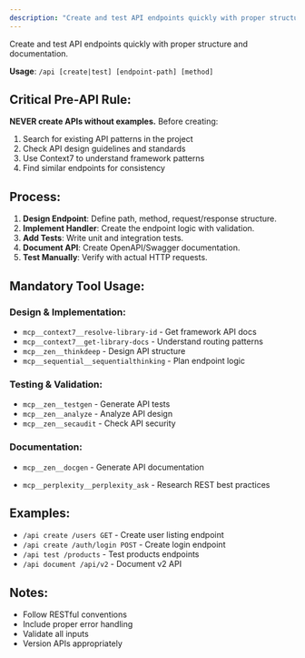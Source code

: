 ```yaml
---
description: "Create and test API endpoints quickly with proper structure and documentation."
---
```


Create and test API endpoints quickly with proper structure and documentation.

**Usage**: `/api [create|test] [endpoint-path] [method]`

## Critical Pre-API Rule:
**NEVER create APIs without examples.** Before creating:
1. Search for existing API patterns in the project
2. Check API design guidelines and standards
3. Use Context7 to understand framework patterns
4. Find similar endpoints for consistency

## Process:
1. **Design Endpoint**: Define path, method, request/response structure.
2. **Implement Handler**: Create the endpoint logic with validation.
3. **Add Tests**: Write unit and integration tests.
4. **Document API**: Create OpenAPI/Swagger documentation.
5. **Test Manually**: Verify with actual HTTP requests.

## Mandatory Tool Usage:

### Design & Implementation:
- `mcp__context7__resolve-library-id` - Get framework API docs
- `mcp__context7__get-library-docs` - Understand routing patterns
- `mcp__zen__thinkdeep` - Design API structure
- `mcp__sequential__sequentialthinking` - Plan endpoint logic

### Testing & Validation:
- `mcp__zen__testgen` - Generate API tests
- `mcp__zen__analyze` - Analyze API design
- `mcp__zen__secaudit` - Check API security

### Documentation:
- `mcp__zen__docgen` - Generate API documentation

- `mcp__perplexity__perplexity_ask` - Research REST best practices

## Examples:
- `/api create /users GET` - Create user listing endpoint
- `/api create /auth/login POST` - Create login endpoint
- `/api test /products` - Test products endpoints
- `/api document /api/v2` - Document v2 API

## Notes:
- Follow RESTful conventions
- Include proper error handling
- Validate all inputs
- Version APIs appropriately